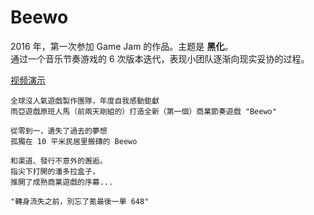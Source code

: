 # Beewo
2016 年，第一次参加 Game Jam 的作品。主题是 **黑化**。  
通过一个音乐节奏游戏的 6 次版本迭代，表现小团队逐渐向现实妥协的过程。

[视频演示](https://www.bilibili.com/video/BV1SN411X7MC/)  


```
全球沒人氣遊戲製作團隊，年度自我感動鉅獻  
雨亞遊戲原班人馬（前兩天剛組的）打造全新（第一個）商業節奏遊戲 "Beewo"  
  
從零到一，遺失了過去的夢想  
孤獨在 10 平米民居里搬磚的 Beewo  
  
和渠道、發行不意外的邂逅。  
指尖下打開的潘多拉盒子，  
推開了成熟商業遊戲的序幕...  
  
"轉身流失之前，別忘了氪最後一單 648"  
```
